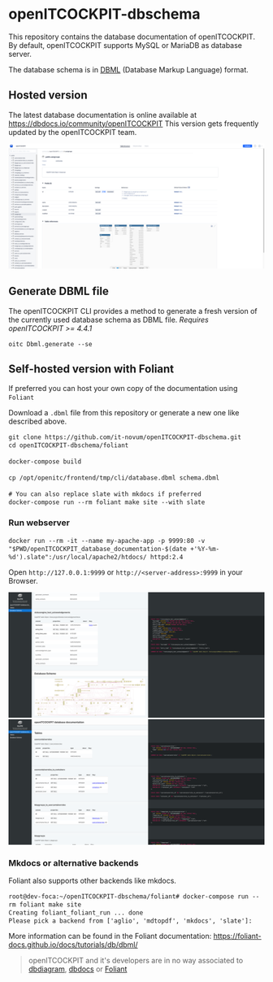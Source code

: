 # openITCOCKPIT-dbschema
This repository contains the database documentation of openITCOCKPIT.
By default, openITCOCKPIT supports MySQL or MariaDB as database server.

The database schema is in [DBML](https://www.dbml.org) (Database Markup Language) format.

## Hosted version
The latest database documentation is online available at https://dbdocs.io/community/openITCOCKPIT
This version gets frequently updated by the openITCOCKPIT team.

![dbdocs openITCOCKPIT](images/dbdocs2.png)

## Generate DBML file
The openITCOCKPIT CLI provides a method to generate a fresh version of the currently used database schema as DBML file.
*Requires openITCOCKPIT >= 4.4.1*
```
oitc Dbml.generate --se
```

## Self-hosted version with Foliant
If preferred you can host your own copy of the documentation using `Foliant`

Download a `.dbml` file from this repository or generate a new one like described above.


```
git clone https://github.com/it-novum/openITCOCKPIT-dbschema.git
cd openITCOCKPIT-dbschema/foliant

docker-compose build

cp /opt/openitc/frontend/tmp/cli/database.dbml schema.dbml

# You can also replace slate with mkdocs if preferred
docker-compose run --rm foliant make site --with slate
```

### Run webserver

```
docker run --rm -it --name my-apache-app -p 9999:80 -v "$PWD/openITCOCKPIT_database_documentation-$(date +'%Y-%m-%d').slate":/usr/local/apache2/htdocs/ httpd:2.4
```

Open `http://127.0.0.1:9999` or `http://<server-address>:9999` in your Browser.

![Foliant DBML DB schema](images/foliant2.png)
![Foliant DBML Tables](images/foliant1.png)

### Mkdocs or alternative backends
Foliant also supports other backends like mkdocs.
```
root@dev-foca:~/openITCOCKPIT-dbschema/foliant# docker-compose run --rm foliant make site
Creating foliant_foliant_run ... done
Please pick a backend from ['aglio', 'mdtopdf', 'mkdocs', 'slate']:
```

More information can be found in the Foliant documentation: https://foliant-docs.github.io/docs/tutorials/db/dbml/

> openITCOCKPIT and it's developers are in no way associated to [dbdiagram](https://dbdiagram.io/), [dbdocs](https://dbdocs.io/) or [Foliant](https://foliant-docs.github.io/docs/) 